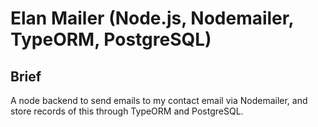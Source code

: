 # Elan Mailer (Node.js, Nodemailer, TypeORM, PostgreSQL)

## Brief
A node backend to send emails to my contact email via Nodemailer, and store records of this through TypeORM and PostgreSQL.